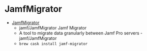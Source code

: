 # JamfMigrator
- [JamfMigrator](https://github.com/jamf/JamfMigrator)
  -  jamf/JamfMigrator Jamf Migrator
  - A tool to migrate data granularly between Jamf Pro servers - jamf/JamfMigrator
  - `brew cask install jamf-migrator`
